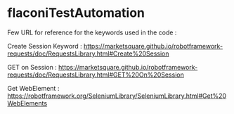 # flaconiTestAutomation

Few URL for reference for the keywords used in the code : 

Create Session Keyword : https://marketsquare.github.io/robotframework-requests/doc/RequestsLibrary.html#Create%20Session

GET on Session : https://marketsquare.github.io/robotframework-requests/doc/RequestsLibrary.html#GET%20On%20Session

Get WebElement : https://robotframework.org/SeleniumLibrary/SeleniumLibrary.html#Get%20WebElements
